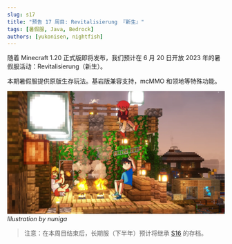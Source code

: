 ```yaml
---
slug: s17
title: "预告 17 周目: Revitalisierung 『新生』"
tags: [暑假服, Java, Bedrock]
authors: [yukonisen, nightfish]
---
```


随着 Minecraft 1.20 正式版即将发布，我们预计在 6 月 20 日开放 2023 年的暑假服活动：Revitalisierung（新生）。

本期暑假服提供原版生存玩法。基岩版兼容支持，mcMMO 和领地等特殊功能。

![s17large](./img/s17-head.webp) *Illustration by nuniga*

> 注意：在本周目结束后，长期服（下半年）预计将继承 [S16](/blog/s16) 的存档。

<!--truncate-->

